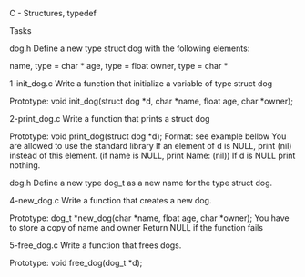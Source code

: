 C - Structures, typedef

Tasks

dog.h
Define a new type struct dog with the following elements:

name, type = char *
age, type = float
owner, type = char *


1-init_dog.c
Write a function that initialize a variable of type struct dog

Prototype: void init_dog(struct dog *d, char *name, float age, char *owner);


2-print_dog.c
Write a function that prints a struct dog

Prototype: void print_dog(struct dog *d);
Format: see example bellow
You are allowed to use the standard library
If an element of d is NULL, print (nil) instead of this element. (if name is NULL, print Name: (nil))
If d is NULL print nothing.


dog.h
Define a new type dog_t as a new name for the type struct dog.


4-new_dog.c
Write a function that creates a new dog.

Prototype: dog_t *new_dog(char *name, float age, char *owner);
You have to store a copy of name and owner
Return NULL if the function fails


5-free_dog.c
Write a function that frees dogs.

Prototype: void free_dog(dog_t *d);
